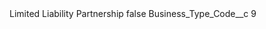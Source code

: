 <?xml version="1.0" encoding="UTF-8"?>
<CustomMetadata xmlns="http://soap.sforce.com/2006/04/metadata" xmlns:xsi="http://www.w3.org/2001/XMLSchema-instance" xmlns:xsd="http://www.w3.org/2001/XMLSchema">
    <label>Limited Liability Partnership</label>
    <protected>false</protected>
    <values>
        <field>Business_Type_Code__c</field>
        <value xsi:type="xsd:string">9</value>
    </values>
</CustomMetadata>
